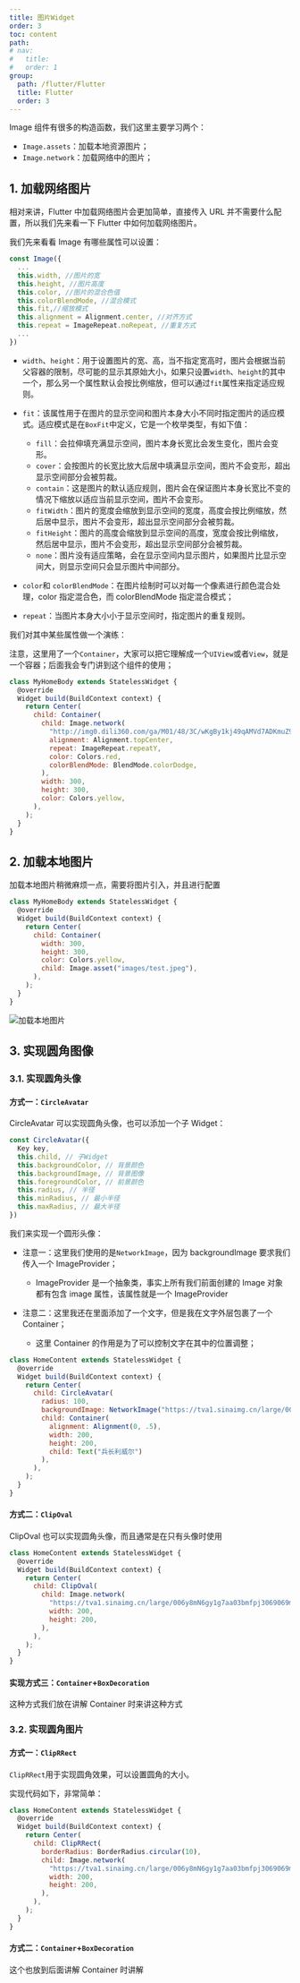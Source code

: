 ```yaml
---
title: 图片Widget
order: 3
toc: content
path:
# nav:
#   title:
#   order: 1
group:
  path: /flutter/Flutter
  title: Flutter
  order: 3
---
```


Image 组件有很多的构造函数，我们这里主要学习两个：

- `Image.assets`：加载本地资源图片；
- `Image.network`：加载网络中的图片；

## 1. 加载网络图片

相对来讲，Flutter 中加载网络图片会更加简单，直接传入 URL 并不需要什么配置，所以我们先来看一下 Flutter 中如何加载网络图片。

我们先来看看 Image 有哪些属性可以设置：

```js
const Image({
  ...
  this.width, //图片的宽
  this.height, //图片高度
  this.color, //图片的混合色值
  this.colorBlendMode, //混合模式
  this.fit,//缩放模式
  this.alignment = Alignment.center, //对齐方式
  this.repeat = ImageRepeat.noRepeat, //重复方式
  ...
})
```

- `width`、`height`：用于设置图片的宽、高，当不指定宽高时，图片会根据当前父容器的限制，尽可能的显示其原始大小，如果只设置`width`、`height`的其中一个，那么另一个属性默认会按比例缩放，但可以通过`fit`属性来指定适应规则。
- `fit`：该属性用于在图片的显示空间和图片本身大小不同时指定图片的适应模式。适应模式是在`BoxFit`中定义，它是一个枚举类型，有如下值：

  - `fill`：会拉伸填充满显示空间，图片本身长宽比会发生变化，图片会变形。
  - `cover`：会按图片的长宽比放大后居中填满显示空间，图片不会变形，超出显示空间部分会被剪裁。
  - `contain`：这是图片的默认适应规则，图片会在保证图片本身长宽比不变的情况下缩放以适应当前显示空间，图片不会变形。
  - `fitWidth`：图片的宽度会缩放到显示空间的宽度，高度会按比例缩放，然后居中显示，图片不会变形，超出显示空间部分会被剪裁。
  - `fitHeight`：图片的高度会缩放到显示空间的高度，宽度会按比例缩放，然后居中显示，图片不会变形，超出显示空间部分会被剪裁。
  - `none`：图片没有适应策略，会在显示空间内显示图片，如果图片比显示空间大，则显示空间只会显示图片中间部分。

- `color`和 `colorBlendMode`：在图片绘制时可以对每一个像素进行颜色混合处理，color 指定混合色，而 colorBlendMode 指定混合模式；
- `repeat`：当图片本身大小小于显示空间时，指定图片的重复规则。

我们对其中某些属性做一个演练：

注意，这里用了一个`Container`，大家可以把它理解成一个`UIView`或者`View`，就是一个容器；后面我会专门讲到这个组件的使用；

```js
class MyHomeBody extends StatelessWidget {
  @override
  Widget build(BuildContext context) {
    return Center(
      child: Container(
        child: Image.network(
          "http://img0.dili360.com/ga/M01/48/3C/wKgBy1kj49qAMVd7ADKmuZ9jug8377.tub.jpg",
          alignment: Alignment.topCenter,
          repeat: ImageRepeat.repeatY,
          color: Colors.red,
          colorBlendMode: BlendMode.colorDodge,
        ),
        width: 300,
        height: 300,
        color: Colors.yellow,
      ),
    );
  }
}
```

## 2. 加载本地图片

加载本地图片稍微麻烦一点，需要将图片引入，并且进行配置

```js
class MyHomeBody extends StatelessWidget {
  @override
  Widget build(BuildContext context) {
    return Center(
      child: Container(
        width: 300,
        height: 300,
        color: Colors.yellow,
        child: Image.asset("images/test.jpeg"),
      ),
    );
  }
}
```

<img src="./../assets/flutter加载本地图片.png" alt="加载本地图片" style="zoom:100%;" />

## 3. 实现圆角图像

### 3.1. 实现圆角头像

#### 方式一：`CircleAvatar`

CircleAvatar 可以实现圆角头像，也可以添加一个子 Widget：

```js
const CircleAvatar({
  Key key,
  this.child, // 子Widget
  this.backgroundColor, // 背景颜色
  this.backgroundImage, // 背景图像
  this.foregroundColor, // 前景颜色
  this.radius, // 半径
  this.minRadius, // 最小半径
  this.maxRadius, // 最大半径
})
```

我们来实现一个圆形头像：

- 注意一：这里我们使用的是`NetworkImage`，因为 backgroundImage 要求我们传入一个 ImageProvider；

  - ImageProvider 是一个抽象类，事实上所有我们前面创建的 Image 对象都有包含 image 属性，该属性就是一个 ImageProvider

- 注意二：这里我还在里面添加了一个文字，但是我在文字外层包裹了一个 Container；

  - 这里 Container 的作用是为了可以控制文字在其中的位置调整；

```js
class HomeContent extends StatelessWidget {
  @override
  Widget build(BuildContext context) {
    return Center(
      child: CircleAvatar(
        radius: 100,
        backgroundImage: NetworkImage("https://tva1.sinaimg.cn/large/006y8mN6gy1g7aa03bmfpj3069069mx8.jpg"),
        child: Container(
          alignment: Alignment(0, .5),
          width: 200,
          height: 200,
          child: Text("兵长利威尔")
        ),
      ),
    );
  }
}
```

#### 方式二：`ClipOval`

ClipOval 也可以实现圆角头像，而且通常是在只有头像时使用

```js
class HomeContent extends StatelessWidget {
  @override
  Widget build(BuildContext context) {
    return Center(
      child: ClipOval(
        child: Image.network(
          "https://tva1.sinaimg.cn/large/006y8mN6gy1g7aa03bmfpj3069069mx8.jpg",
          width: 200,
          height: 200,
        ),
      ),
    );
  }
}
```

#### 实现方式三：`Container`+`BoxDecoration`

这种方式我们放在讲解 Container 时来讲这种方式

### 3.2. 实现圆角图片

#### 方式一：`ClipRRect`

`ClipRRect`用于实现圆角效果，可以设置圆角的大小。

实现代码如下，非常简单：

```js
class HomeContent extends StatelessWidget {
  @override
  Widget build(BuildContext context) {
    return Center(
      child: ClipRRect(
        borderRadius: BorderRadius.circular(10),
        child: Image.network(
          "https://tva1.sinaimg.cn/large/006y8mN6gy1g7aa03bmfpj3069069mx8.jpg",
          width: 200,
          height: 200,
        ),
      ),
    );
  }
}
```

#### 方式二：`Container`+`BoxDecoration`

这个也放到后面讲解 Container 时讲解
